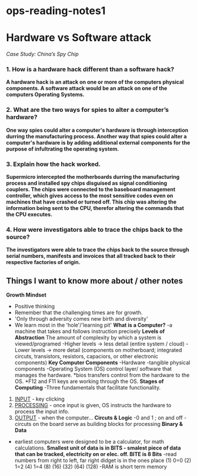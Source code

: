 # ops-reading-notes1
# Hardware vs Software attack

*Case Study: China’s Spy Chip*

### 1. How is a hardware hack different than a software hack?
**A hardware hack is an attack on one or more of the computers physical components. A software attack would be an attack on one of the computers Operating Systems.**
### 2. What are the two ways for spies to alter a computer’s hardware? 
**One way spies could alter a computer's hardware is through interception durring the manufacturing process. Another way that spies could alter a computer's hardware is by adding additional external components for the purpose of infultrating the operating system.**

### 3. Explain how the hack worked. 
**Supermicro intercepted the motherboards durring the manufacturing process and installed spy chips disguised as signal conditioning couplers. The chips were connected to the baseboard management controller, which gives access to the most sensitive codes even on machines that have crashed or turned off. This chip was altering the information being sent to the CPU, therefor altering the commands that the CPU executes.**


### 4. How were investigators able to trace the chips back to the source? 
**The investigators were able to trace the chips back to the source through serial numbers, manifests and invoices that all tracked back to their respective factories of origin.**

## Things I want to know more about / other notes
**Growth Mindset**
- Positive thinking
- Remember that the challenging times are for growth.
- 'Only through adversity comes new birth and diversity'
- We learn most in the 'hole'/'learning pit'
  **What is a Computer?**
-a machine that takes and follows instruction precisely
**Levels of Abstraction**
The amount of complexity by which a system is viewed/programed
-Higher levels → less detail (entire system / cloud)
-Lower levels → more detail (components on motherboard; integrated circuts, transistors, resistors, capaciors, or other electronic components)
**Key Computer Components**
-Hardware -tangible physical components 
-Operating System (OS) control layer/ software that manages the hardware.
*bios transfers control from the hardware to the OS. *F12 and F11 keys are working through the OS. 
**Stages of Computing**
-Three fundamentals that facilitate functionality. 
1. <u>INPUT</u> - key clicking
2. <u>PROCESSING</u> - once input is given, OS instructs the hardware to process the input info.
3. <u>OUTPUT</u> - when the computer...
**Circuts & Logic**
 -0 and 1 ; on and off
 -circuts on the board serve as building blocks for processing
**Binary & Data**
- earliest computers were designed to be a calculator, for math calculations.
**Smallest unit of data is in BITS - smalest piece of data that can be tracked, electricity on or elec. off. 
BITE is 8 Bits**
-read numbers from right to left, far right didget is in the ones place
(1) 0=0
(2) 1=2
(4) 1=4
(8)
(16)
(32)
(64)
(128)
-RAM is short term memory
